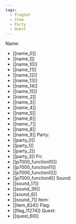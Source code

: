 ```yaml
---
tags:
  - FlagSet
  - Item
  - Party
  - Quest
---
```

Name:
- [[name_0]]
- [[name_1]]
- [[name_10]]
- [[name_11]]
- [[name_12]]
- [[name_13]]
- [[name_14]]
- [[name_15]]
- [[name_2]]
- [[name_3]]
- [[name_4]]
- [[name_5]]
- [[name_6]]
- [[name_7]]
- [[name_8]]
- [[name_9]]
Party:
- [[party_0]]
- [[party_1]]
- [[party_2]]
- [[party_3]]
Fn:
- [[p7000_function10]]
- [[p7000_function11]]
- [[p7000_function12]]
- [[p7000_function9]]
Sound:
- [[sound_17]]
- [[sound_39]]
- [[sound_6]]
- [[sound_7]]
Item:
- [[item_824]]
Flag:
- [[flag_11274]]
Quest:
- [[quest_60]]
